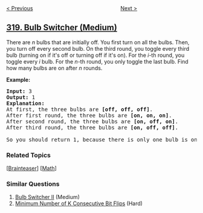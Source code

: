 <!--|This file generated by command(leetcode description); DO NOT EDIT.    |-->
<!--+----------------------------------------------------------------------+-->
<!--|@author    openset <openset.wang@gmail.com>                           |-->
<!--|@link      https://github.com/openset                                 |-->
<!--|@home      https://github.com/openset/leetcode                        |-->
<!--+----------------------------------------------------------------------+-->

[< Previous](https://github.com/openset/leetcode/tree/master/problems/maximum-product-of-word-lengths "Maximum Product of Word Lengths")
　　　　　　　　　　　　　　　　
[Next >](https://github.com/openset/leetcode/tree/master/problems/generalized-abbreviation "Generalized Abbreviation")

## [319. Bulb Switcher (Medium)](https://leetcode.com/problems/bulb-switcher "灯泡开关")

<p>There are <i>n</i> bulbs that are initially off. You first turn on all the bulbs. Then, you turn off every second bulb. On the third round, you toggle every third bulb (turning on if it&#39;s off or turning off if it&#39;s on). For the <i>i</i>-th round, you toggle every <i>i</i> bulb. For the <i>n</i>-th round, you only toggle the last bulb. Find how many bulbs are on after <i>n</i> rounds.</p>

<p><b>Example:</b></p>

<pre>
<strong>Input: </strong>3
<strong>Output:</strong> 1 
<strong>Explanation:</strong> 
At first, the three bulbs are <b>[off, off, off]</b>.
After first round, the three bulbs are <b>[on, on, on]</b>.
After second round, the three bulbs are <b>[on, off, on]</b>.
After third round, the three bulbs are <b>[on, off, off]</b>. 

So you should return 1, because there is only one bulb is on.
</pre>

### Related Topics
  [[Brainteaser](https://github.com/openset/leetcode/tree/master/tag/brainteaser/README.md)]
  [[Math](https://github.com/openset/leetcode/tree/master/tag/math/README.md)]

### Similar Questions
  1. [Bulb Switcher II](https://github.com/openset/leetcode/tree/master/problems/bulb-switcher-ii) (Medium)
  1. [Minimum Number of K Consecutive Bit Flips](https://github.com/openset/leetcode/tree/master/problems/minimum-number-of-k-consecutive-bit-flips) (Hard)
